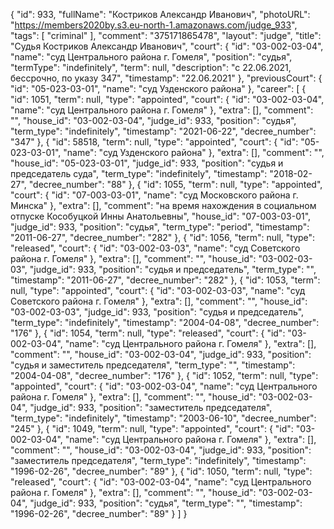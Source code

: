 {
    "id": 933,
    "fullName": "Костриков Александр Иванович",
    "photoURL": "https://members2020by.s3.eu-north-1.amazonaws.com/judge_933",
    "tags": [
        "criminal"
    ],
    "comment": "375171865478",
    "layout": "judge",
    "title": "Судья Костриков Александр Иванович",
    "court": {
        "id": "03-002-03-04",
        "name": "суд Центрального района г. Гомеля",
        "position": "судья",
        "termType": "indefinitely",
        "term": null,
        "description": "c 22.06.2021, бессрочно, по указу 347",
        "timestamp": "22.06.2021"
    },
    "previousCourt": {
        "id": "05-023-03-01",
        "name": "суд Узденского района"
    },
    "career": [
        {
            "id": 1051,
            "term": null,
            "type": "appointed",
            "court": {
                "id": "03-002-03-04",
                "name": "суд Центрального района г. Гомеля"
            },
            "extra": [],
            "comment": "",
            "house_id": "03-002-03-04",
            "judge_id": 933,
            "position": "судья",
            "term_type": "indefinitely",
            "timestamp": "2021-06-22",
            "decree_number": "347"
        },
        {
            "id": 58518,
            "term": null,
            "type": "appointed",
            "court": {
                "id": "05-023-03-01",
                "name": "суд Узденского района"
            },
            "extra": [],
            "comment": "",
            "house_id": "05-023-03-01",
            "judge_id": 933,
            "position": "судья и председатель суда",
            "term_type": "indefinitely",
            "timestamp": "2018-02-27",
            "decree_number": "88"
        },
        {
            "id": 1055,
            "term": null,
            "type": "appointed",
            "court": {
                "id": "07-003-03-01",
                "name": "суд Московского района г. Минска"
            },
            "extra": [],
            "comment": "на время нахождения в социальном отпуске Кособуцкой Инны Анатольевны",
            "house_id": "07-003-03-01",
            "judge_id": 933,
            "position": "судья",
            "term_type": "period",
            "timestamp": "2011-06-27",
            "decree_number": "282"
        },
        {
            "id": 1056,
            "term": null,
            "type": "released",
            "court": {
                "id": "03-002-03-03",
                "name": "суд Советского района г. Гомеля"
            },
            "extra": [],
            "comment": "",
            "house_id": "03-002-03-03",
            "judge_id": 933,
            "position": "судья и председатель",
            "term_type": "",
            "timestamp": "2011-06-27",
            "decree_number": "282"
        },
        {
            "id": 1053,
            "term": null,
            "type": "appointed",
            "court": {
                "id": "03-002-03-03",
                "name": "суд Советского района г. Гомеля"
            },
            "extra": [],
            "comment": "",
            "house_id": "03-002-03-03",
            "judge_id": 933,
            "position": "судья и председатель",
            "term_type": "indefinitely",
            "timestamp": "2004-04-08",
            "decree_number": "176"
        },
        {
            "id": 1054,
            "term": null,
            "type": "released",
            "court": {
                "id": "03-002-03-04",
                "name": "суд Центрального района г. Гомеля"
            },
            "extra": [],
            "comment": "",
            "house_id": "03-002-03-04",
            "judge_id": 933,
            "position": "судья и заместитель председателя",
            "term_type": "",
            "timestamp": "2004-04-08",
            "decree_number": "176"
        },
        {
            "id": 1052,
            "term": null,
            "type": "appointed",
            "court": {
                "id": "03-002-03-04",
                "name": "суд Центрального района г. Гомеля"
            },
            "extra": [],
            "comment": "",
            "house_id": "03-002-03-04",
            "judge_id": 933,
            "position": "заместитель председателя",
            "term_type": "indefinitely",
            "timestamp": "2003-06-10",
            "decree_number": "245"
        },
        {
            "id": 1049,
            "term": null,
            "type": "appointed",
            "court": {
                "id": "03-002-03-04",
                "name": "суд Центрального района г. Гомеля"
            },
            "extra": [],
            "comment": "",
            "house_id": "03-002-03-04",
            "judge_id": 933,
            "position": "заместитель председателя",
            "term_type": "indefinitely",
            "timestamp": "1996-02-26",
            "decree_number": "89"
        },
        {
            "id": 1050,
            "term": null,
            "type": "released",
            "court": {
                "id": "03-002-03-04",
                "name": "суд Центрального района г. Гомеля"
            },
            "extra": [],
            "comment": "",
            "house_id": "03-002-03-04",
            "judge_id": 933,
            "position": "судья",
            "term_type": "",
            "timestamp": "1996-02-26",
            "decree_number": "89"
        }
    ]
}